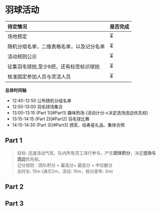 # 羽球活动

|待定情况|是否完成|
|:--|:--|
|场地预定|⏳|
|随机分组名单，二维表格名单，以及记分名单|⏳|
|活动规则公示|⏳|
|征集羽毛球拍,至少8把，还有标签标识球拍|⏳|
|核准固定参加人员与灵活人员|⏳|


**总体时间轴**     
- 12:40-12:50 公布随机分组名单
- 12:50-13:00 羽毛球场集合
- 13:00-13:15 (Part 1)[#Part1] 趣味热场 (活动计分->决定选场选边优先权)
- 13:15-14:15 (Part 2)[#Part2] 羽毛球比赛
- 14:15-14:30 (Part 3)[#Part3] 颁奖、给寿星礼品、集体合照

## Part 1
> 目标: 迅速活动气氛、队内所有员工进行参与，产生**团体积分**，决定**选场与选边**优先权。        
> 记分规则：团队积分 = 最高分+ 最低分 + 中位数分        
> 总时长: 15m (演示2m，活动: 10m，核分宣布: 3m)        
         



## Part 2

## Part 3
